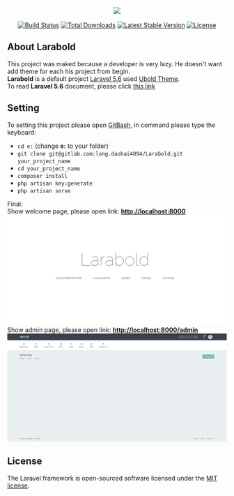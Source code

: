 <p align="center"><img src="https://laravel.com/assets/img/components/logo-laravel.svg"></p>

<p align="center">
<a href="https://travis-ci.org/laravel/framework"><img src="https://travis-ci.org/laravel/framework.svg" alt="Build Status"></a>
<a href="https://packagist.org/packages/laravel/framework"><img src="https://poser.pugx.org/laravel/framework/d/total.svg" alt="Total Downloads"></a>
<a href="https://packagist.org/packages/laravel/framework"><img src="https://poser.pugx.org/laravel/framework/v/stable.svg" alt="Latest Stable Version"></a>
<a href="https://packagist.org/packages/laravel/framework"><img src="https://poser.pugx.org/laravel/framework/license.svg" alt="License"></a>
</p>

## About Larabold

This project was maked because a developer is very lazy. He doesn't want add theme for each his project from begin.
<br>
<b>Larabold</b> is a default project <a href="https://laravel.com" target="_blank">Laravel 5.6</a> used <a href="https://themeforest.net/item/ubold-responsive-web-app-kit/13489470" target="_blank">Ubold Theme</a>.
<br>
To read <b>Laravel 5.6</b> document, please click <a href="https://laravel.com/docs/5.6" target="_blank">this link</a>

## Setting
To setting this project please open <a href="https://git-scm.com/downloads" target="_blank">GitBash</a>, in command please type the keyboard:
<p>
    <ul>
        <li><code>cd e:</code> (change <b>e:</b> to your folder)</li>
        <li><code>git clone git@gitlab.com:long.daohai4894/Larabold.git your_project_name</code></li>
        <li><code>cd your_project_name</code></li>
        <li><code>composer install</code></li>
        <li><code>php artisan key:generate</code></li>
        <li><code>php artisan serve</code></li>
    </ul>
</p>

Final:<br>
Show welcome page, please open link: <b><a href="http://localhost:8000" target="_blank">http://localhost:8000</a></b> <br/>
<img src="/public/images/welcome.png" alt="Welcome" style="max-width:100%;"><br/>
Show admin page, please open link: <b><a href="http://localhost:8000/admin" target="_blank">http://localhost:8000/admin</a></b><br/>
<img src="/public/images/admin.png" alt="Admin" style="max-width:100%;">
## License

The Laravel framework is open-sourced software licensed under the [MIT license](http://opensource.org/licenses/MIT).

